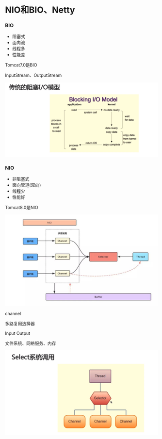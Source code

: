 # NIO和BIO、Netty

### BIO

- 阻塞式
- 面向流
- 线程多
- 性能差

Tomcat7.0是BIO

InputStream、OutputStream

![image-20201129013017809](images\image-20201129013017809.png)



### NIO

- 非阻塞式
- 面向管道(双向)
- 线程少
- 性能好

Tomcat8.0是NIO

![image.png](images/nio.png)



channel

多路复用选择器



Input Output

文件系统、网络服务、内存



![image-20201129013058293](images\image-20201129013058293.png)